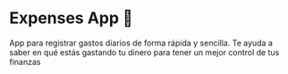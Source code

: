 # Expenses App 👋
App para registrar gastos diarios de forma rápida y sencilla. Te ayuda a saber en qué estás gastando tu dinero para tener un mejor control de tus finanzas

